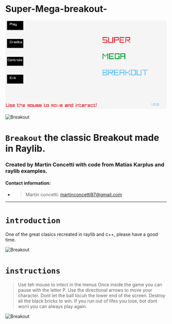 # Super-Mega-breakout-

<p align="center">
<img src="Super%20Mega%20Breakout/res/Screenshots/one.png"/>
</p>

![Breakout](Breakout/res/Screenshots/one.png)

# **`Breakout`** the classic Breakout made in Raylib.

### Created by Martin Concetti with code from Matias Karplus and raylib examples.

#### Contact information: 
* >Martin concetti: martinconcetti97@gmail.com

-----------------------
# `introduction`
 One of the great clasics recreated in raylib and c++, please have a good time.
 
 ![Breakout](Breakout/res/Screenshots/two.png)
 
 # `instructions`
>Use teh mouse to intect in the menus
>Once inside the game you can pause with the letter P.
>Use the directional arrows to move your character.
>Dont let the ball tocuh the lower end of the screen.
>Destroy all the black bricks to win.
>If you run out of lifes you lose, bot dont worri you can always play again.

 ![Breakout](Breakout/res/Screenshots/three.png)
